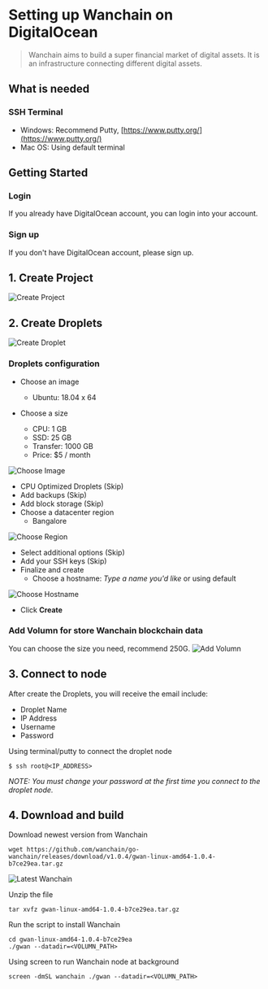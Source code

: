# Setting up Wanchain on DigitalOcean

> Wanchain aims to build a super financial market of digital assets. It is an infrastructure connecting different digital assets.

## What is needed

### SSH Terminal 
- Windows: Recommend Putty, [https://www.putty.org/](https://www.putty.org/)
- Mac OS: Using default terminal

## Getting Started

### Login
If you already have DigitalOcean account, you can login into your account.

### Sign up
If you don't have DigitalOcean account, please sign up.

## 1. Create Project
![Create Project](https://s3.amazonaws.com/kaizen-images/github/create_project.png)

## 2. Create Droplets
![Create Droplet](https://s3.amazonaws.com/kaizen-images/github/create_droplet.png)

### Droplets configuration
- Choose an image
    - Ubuntu: 18.04 x 64

- Choose a size
    - CPU: 1 GB
    - SSD: 25 GB
    - Transfer: 1000 GB
    - Price: $5 / month

![Choose Image](https://s3.amazonaws.com/kaizen-images/github/choose_ipfs_image.png)

- CPU Optimized Droplets (Skip)
- Add backups (Skip)
- Add block storage (Skip)
- Choose a datacenter region
    - Bangalore

![Choose Region](https://s3.amazonaws.com/kaizen-images/github/choose_region.png)

- Select additional options (Skip)
- Add your SSH keys (Skip)
- Finalize and create
    - Choose a hostname: _Type a name you'd like_ or using default

![Choose Hostname](https://s3.amazonaws.com/kaizen-images/github/choose_wanchain_hostname.png)

- Click __Create__

### Add Volumn for store Wanchain blockchain data

You can choose the size you need, recommend 250G.
![Add Volumn](https://s3.amazonaws.com/kaizen-images/github/add_volumn.png)

## 3. Connect to node
After create the Droplets, you will receive the email include:
- Droplet Name
- IP Address
- Username
- Password

Using terminal/putty to connect the droplet node
```shell
$ ssh root@<IP_ADDRESS>
```

_NOTE: You must change your password at the first time you connect to the droplet node._

## 4. Download and build

Download newest version from Wanchain
```shell
wget https://github.com/wanchain/go-wanchain/releases/download/v1.0.4/gwan-linux-amd64-1.0.4-b7ce29ea.tar.gz
```

![Latest Wanchain](https://s3.amazonaws.com/kaizen-images/github/aws_review_instance.png)

Unzip the file
```shell
tar xvfz gwan-linux-amd64-1.0.4-b7ce29ea.tar.gz
```

Run the script to install Wanchain
```shell
cd gwan-linux-amd64-1.0.4-b7ce29ea
./gwan --datadir=<VOLUMN_PATH>
```

Using screen to run Wanchain node at background
```shell
screen -dmSL wanchain ./gwan --datadir=<VOLUMN_PATH>
```
